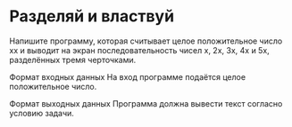 # Разделяй и властвуй

Напишите программу, которая считывает целое положительное число xx и выводит на экран последовательность чисел 
x, 2x, 3x, 4x и 5x, разделённых тремя черточками.

Формат входных данных
На вход программе подаётся целое положительное число.

Формат выходных данных
Программа должна вывести текст согласно условию задачи.